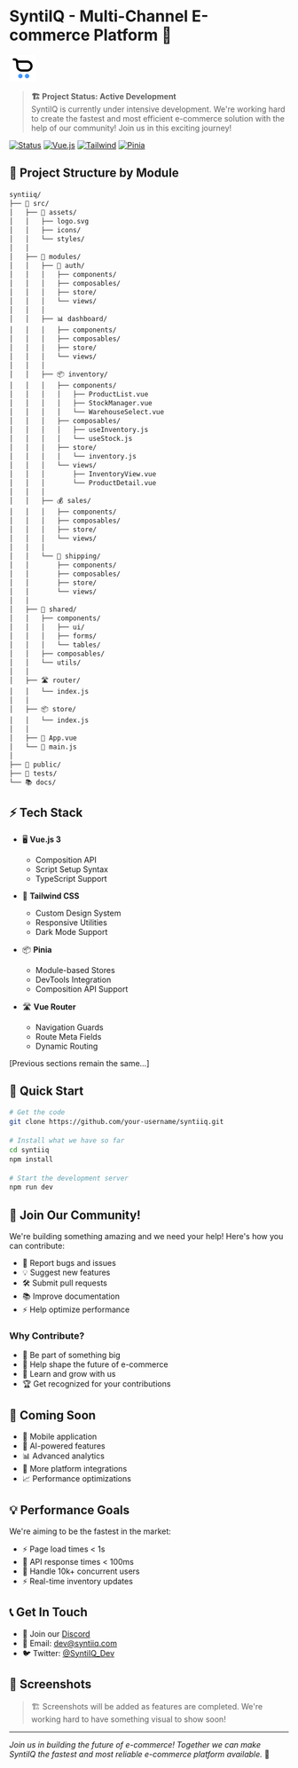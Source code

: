 # SyntiIQ - Multi-Channel E-commerce Platform 🚀

![SyntiIQ Logo](src/assets/logo.svg)

> **🏗️ Project Status: Active Development**  
> SyntiIQ is currently under intensive development. We're working hard to create the fastest and most efficient e-commerce solution with the help of our community! Join us in this exciting journey! 

[![Status](https://img.shields.io/badge/Status-In_Development-yellow)](/)
[![Vue.js](https://img.shields.io/badge/Vue.js-3.x-green)](/)
[![Tailwind](https://img.shields.io/badge/Tailwind-CSS-blue)](/)
[![Pinia](https://img.shields.io/badge/Pinia-Latest-orange)](/)

## 📁 Project Structure by Module

```
syntiiq/
├── 📂 src/
│   ├── 🎨 assets/
│   │   ├── logo.svg
│   │   ├── icons/
│   │   └── styles/
│   │
│   ├── 🏢 modules/
│   │   ├── 🔐 auth/
│   │   │   ├── components/
│   │   │   ├── composables/
│   │   │   ├── store/
│   │   │   └── views/
│   │   │
│   │   ├── 📊 dashboard/
│   │   │   ├── components/
│   │   │   ├── composables/
│   │   │   ├── store/
│   │   │   └── views/
│   │   │
│   │   ├── 📦 inventory/
│   │   │   ├── components/
│   │   │   │   ├── ProductList.vue
│   │   │   │   ├── StockManager.vue
│   │   │   │   └── WarehouseSelect.vue
│   │   │   ├── composables/
│   │   │   │   ├── useInventory.js
│   │   │   │   └── useStock.js
│   │   │   ├── store/
│   │   │   │   └── inventory.js
│   │   │   └── views/
│   │   │       ├── InventoryView.vue
│   │   │       └── ProductDetail.vue
│   │   │
│   │   ├── 💰 sales/
│   │   │   ├── components/
│   │   │   ├── composables/
│   │   │   ├── store/
│   │   │   └── views/
│   │   │
│   │   └── 🚚 shipping/
│   │       ├── components/
│   │       ├── composables/
│   │       ├── store/
│   │       └── views/
│   │
│   ├── 🧩 shared/
│   │   ├── components/
│   │   │   ├── ui/
│   │   │   ├── forms/
│   │   │   └── tables/
│   │   ├── composables/
│   │   └── utils/
│   │
│   ├── 🛣️ router/
│   │   └── index.js
│   │
│   ├── 📦 store/
│   │   └── index.js
│   │
│   ├── 🎯 App.vue
│   └── 🚀 main.js
│
├── 📂 public/
├── 🧪 tests/
└── 📚 docs/
```

## ⚡ Tech Stack

- 🖥️ **Vue.js 3**
  - Composition API
  - Script Setup Syntax
  - TypeScript Support

- 🎨 **Tailwind CSS**
  - Custom Design System
  - Responsive Utilities
  - Dark Mode Support

- 📦 **Pinia**
  - Module-based Stores
  - DevTools Integration
  - Composition API Support

- 🛣️ **Vue Router**
  - Navigation Guards
  - Route Meta Fields
  - Dynamic Routing

[Previous sections remain the same...]

## 🚀 Quick Start

```bash
# Get the code
git clone https://github.com/your-username/syntiiq.git

# Install what we have so far
cd syntiiq
npm install

# Start the development server
npm run dev
```

## 🤝 Join Our Community!

We're building something amazing and we need your help! Here's how you can contribute:

- 🐛 Report bugs and issues
- 💡 Suggest new features
- 🛠️ Submit pull requests
- 📚 Improve documentation
- ⚡ Help optimize performance

### Why Contribute?
- 🌟 Be part of something big
- 🚀 Help shape the future of e-commerce
- 💪 Learn and grow with us
- 🏆 Get recognized for your contributions

## 🌟 Coming Soon

- 📱 Mobile application
- 🤖 AI-powered features
- 📊 Advanced analytics
- 🔄 More platform integrations
- 📈 Performance optimizations

## 💡 Performance Goals

We're aiming to be the fastest in the market:
- ⚡ Page load times < 1s
- 🚀 API response times < 100ms
- 💪 Handle 10k+ concurrent users
- ⚡ Real-time inventory updates

## 📞 Get In Touch

- 💬 Join our [Discord](https://discord.gg/syntiiq)
- 📧 Email: dev@syntiiq.com
- 🐦 Twitter: [@SyntiIQ_Dev](https://twitter.com/SyntiIQ_Dev)

## 📸 Screenshots

> 🏗️ Screenshots will be added as features are completed. We're working hard to have something visual to show soon!

---

[logo]: path/to/your/logo.png "SyntiIQ Logo"

*Join us in building the future of e-commerce! Together we can make SyntiIQ the fastest and most reliable e-commerce platform available.* 🚀
